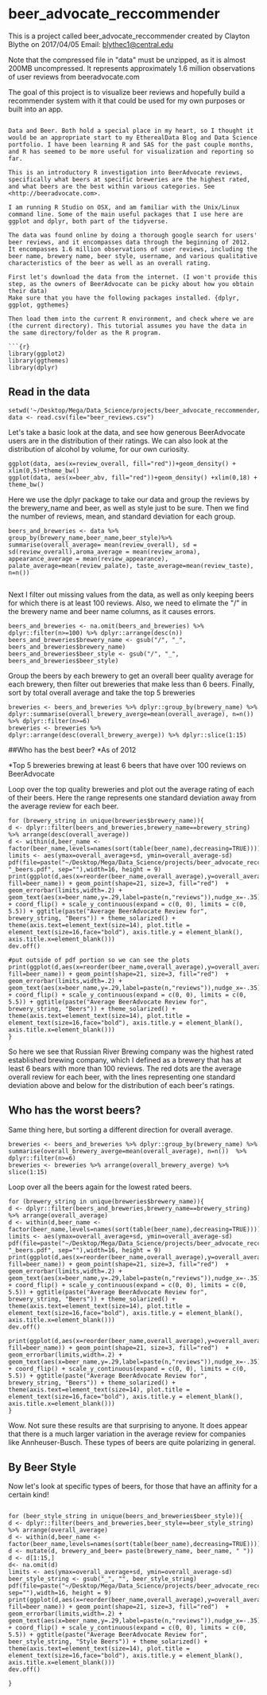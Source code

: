 # beer_advocate_reccommender

This is a project called beer_advocate_reccommender created by Clayton Blythe on 2017/04/05 
Email: blythec1@central.edu

Note that the compressed file in "data" must be unzipped, as it is almost 200MB uncompressed. It represents approximately 1.6 million
observations of user reviews from beeradvocate.com 

The goal of this project is to visualize beer reviews and hopefully build a recommender system with it that could be used 
for my own purposes or built into an app.



```

Data and Beer. Both hold a special place in my heart, so I thought it would be an appropriate start to my EtherealData Blog and Data Science portfolio. I have been learning R and SAS for the past couple months, and R has seemed to be more useful for visualization and reporting so far. 

This is an introductory R investigation into BeerAdvocate reviews, specifically what beers at specific breweries are the highest rated, and what beers are the best within various categories. See <http://beeradvocate.com>.

I am running R Studio on OSX, and am familiar with the Unix/Linux command line. Some of the main useful packages that I use here are ggplot and dplyr, both part of the tidyverse. 

The data was found online by doing a thorough google search for users' beer reviews, and it encompasses data through the beginning of 2012. It encompasses 1.6 million observations of user reviews, including the beer name, brewery name, beer style, username, and various qualitative characteristics of the beer as well as an overall rating. 

First let's download the data from the internet. (I won't provide this step, as the owners of BeerAdvocate can be picky about how you obtain their data) 
Make sure that you have the following packages installed. {dplyr, ggplot, ggthemes}

Then load them into the current R environment, and check where we are (the current directory). This tutorial assumes you have the data in the same directory/folder as the R program.

```{r} 
library(ggplot2)
library(ggthemes)
library(dplyr)
```

## Read in the data
```{r cache=FALSE}
setwd('~/Desktop/Mega/Data_Science/projects/beer_advocate_reccommender/data/')
data <- read.csv(file="beer_reviews.csv")
```

Let's take a basic look at the data, and see how generous BeerAdvocate users are in the distribution of their ratings. We can also look at the distribution of alcohol by volume, for our own curiosity.
```{r warning=FALSE}
ggplot(data, aes(x=review_overall, fill="red"))+geom_density() + xlim(0,5)+theme_bw()
ggplot(data, aes(x=beer_abv, fill="red"))+geom_density() +xlim(0,18) + theme_bw()
```

Here we use the dplyr package to take our data and group the reviews by the brewery_name and beer, as well as style just to be sure. Then we find the number of reviews, mean, and standard deviation for each group.
```{r}
beers_and_breweries <- data %>% group_by(brewery_name,beer_name,beer_style)%>% summarise(overall_average= mean(review_overall), sd = sd(review_overall),aroma_average = mean(review_aroma), appearance_average = mean(review_appearance), palate_average=mean(review_palate), taste_average=mean(review_taste), n=n()) 


```
Next I filter out missing values from the data, as well as only keeping beers for which there is at least 100 reviews. Also, we need to elimate the "/" in the brewery name and beer name columns, as it causes errors.

```{r}
beers_and_breweries <- na.omit(beers_and_breweries) %>% dplyr::filter(n>=100) %>% dplyr::arrange(desc(n))
beers_and_breweries$brewery_name <- gsub("/", "_", beers_and_breweries$brewery_name)
beers_and_breweries$beer_style <- gsub("/", "_", beers_and_breweries$beer_style)
```

Group the beers by each brewery to get an overall beer quality average for each brewery, then filter out breweries that make less than 6 beers. Finally, sort by total overall average and take the top 5 breweries
```{r}
breweries <- beers_and_breweries %>% dplyr::group_by(brewery_name) %>% dplyr::summarise(overall_brewery_averge=mean(overall_average), n=n())  %>% dplyr::filter(n>=6) 
breweries <- breweries %>% dplyr::arrange(desc(overall_brewery_averge)) %>% dplyr::slice(1:15)
```


##Who has the best beer? *As of 2012

*Top 5 breweries brewing at least 6 beers that have over 100 reviews on BeerAdvocate

Loop over the top quality breweries and plot out the average rating of each of their beers. Here the range represents one standard deviation away from the average review for each beer.

```{r warning=FALSE, fig.width=13, fig.height=9}
for (brewery_string in unique(breweries$brewery_name)){
d <- dplyr::filter(beers_and_breweries,brewery_name==brewery_string) %>% arrange(desc(overall_average)) 
d <- within(d,beer_name <- factor(beer_name,levels=names(sort(table(beer_name),decreasing=TRUE))))
limits <- aes(ymax=overall_average+sd, ymin=overall_average-sd)
pdf(file=paste("~/Desktop/Mega/Data_Science/projects/beer_advocate_reccommender/figures/best_breweries/",brewery_string, "_beers.pdf", sep=""),width=16, height = 9)
print(ggplot(d,aes(x=reorder(beer_name,overall_average),y=overall_average, fill=beer_name)) + geom_point(shape=21, size=3, fill="red")  + geom_errorbar(limits,width=.2) +  geom_text(aes(x=beer_name,y=.29,label=paste(n,"reviews")),nudge_x=-.35) + coord_flip() + scale_y_continuous(expand = c(0, 0), limits = c(0, 5.5)) + ggtitle(paste("Average BeerAdvocate Review for", brewery_string, "Beers")) + theme_solarized() + theme(axis.text=element_text(size=14), plot.title = element_text(size=16,face="bold"), axis.title.y = element_blank(), axis.title.x=element_blank()))
dev.off()

#put outside of pdf portion so we can see the plots
print(ggplot(d,aes(x=reorder(beer_name,overall_average),y=overall_average, fill=beer_name)) + geom_point(shape=21, size=3, fill="red")  + geom_errorbar(limits,width=.2) +  geom_text(aes(x=beer_name,y=.29,label=paste(n,"reviews")),nudge_x=-.35) + coord_flip() + scale_y_continuous(expand = c(0, 0), limits = c(0, 5.5)) + ggtitle(paste("Average BeerAdvocate Review for", brewery_string, "Beers")) + theme_solarized() + theme(axis.text=element_text(size=14), plot.title = element_text(size=16,face="bold"), axis.title.y = element_blank(), axis.title.x=element_blank()))
}
```

So here we see that Russian River Brewing company was the highest rated established brewing company, which I defined as a brewery that has at least 6 bears with more than 100 reviews. The red dots are the average overall review for each beer, with the lines representing one standard deviation above and below for the distribution of each beer's ratings.


## Who has the worst beers?
Same thing here, but sorting a different direction for overall average.
```{r}
breweries <- beers_and_breweries %>% dplyr::group_by(brewery_name) %>% summarise(overall_brewery_averge=mean(overall_average), n=n())  %>% dplyr::filter(n>=6) 
breweries <- breweries %>% arrange(overall_brewery_averge) %>% slice(1:15)
```

Loop over all the beers again for the lowest rated beers.

```{r warning=FALSE, fig.width=13, fig.height=9}
for (brewery_string in unique(breweries$brewery_name)){
d <- dplyr::filter(beers_and_breweries,brewery_name==brewery_string) %>% arrange(overall_average) 
d <- within(d,beer_name <- factor(beer_name,levels=names(sort(table(beer_name),decreasing=TRUE))))
limits <- aes(ymax=overall_average+sd, ymin=overall_average-sd)
pdf(file=paste("~/Desktop/Mega/Data_Science/projects/beer_advocate_reccommender/figures/worst_breweries/",brewery_string, "_beers.pdf", sep=""),width=16, height = 9)
print(ggplot(d,aes(x=reorder(beer_name,overall_average),y=overall_average, fill=beer_name)) + geom_point(shape=21, size=3, fill="red")  + geom_errorbar(limits,width=.2) +  geom_text(aes(x=beer_name,y=.29,label=paste(n,"reviews")),nudge_x=-.35) + coord_flip() + scale_y_continuous(expand = c(0, 0), limits = c(0, 5.5)) + ggtitle(paste("Average BeerAdvocate Review for", brewery_string, "Beers")) + theme_solarized() + theme(axis.text=element_text(size=14), plot.title = element_text(size=16,face="bold"), axis.title.y = element_blank(), axis.title.x=element_blank()))
dev.off()

print(ggplot(d,aes(x=reorder(beer_name,overall_average),y=overall_average, fill=beer_name)) + geom_point(shape=21, size=3, fill="red")  + geom_errorbar(limits,width=.2) +  geom_text(aes(x=beer_name,y=.29,label=paste(n,"reviews")),nudge_x=-.35) + coord_flip() + scale_y_continuous(expand = c(0, 0), limits = c(0, 5.5)) + ggtitle(paste("Average BeerAdvocate Review for", brewery_string, "Beers")) + theme_solarized() + theme(axis.text=element_text(size=14), plot.title = element_text(size=16,face="bold"), axis.title.y = element_blank(), axis.title.x=element_blank()))
}
```

Wow. Not sure these results are that surprising to anyone. It does appear that there is a much larger variation in the average review for companies like Annheuser-Busch. These types of beers are quite polarizing in general. 

## By Beer Style
Now let's look at specific types of beers, for those that have an affinity for a certain kind!

```{r warning=FALSE, fig.width=13, fig.height=9}

for (beer_style_string in unique(beers_and_breweries$beer_style)){
d <- dplyr::filter(beers_and_breweries,beer_style==beer_style_string) %>% arrange(overall_average) 
d <- within(d,beer_name <- factor(beer_name,levels=names(sort(table(beer_name),decreasing=TRUE))))
d <- mutate(d, brewery_and_beer= paste(brewery_name, beer_name, " "))
d <- d[1:15,]
d<- na.omit(d)
limits <- aes(ymax=overall_average+sd, ymin=overall_average-sd)
beer_style_string <- gsub("_", "", beer_style_string)
pdf(file=paste("~/Desktop/Mega/Data_Science/projects/beer_advocate_reccommender/figures/beer_styles/",beer_style_string,".pdf", sep=""),width=16, height = 9)
print(ggplot(d,aes(x=reorder(beer_name,overall_average),y=overall_average, fill=beer_name)) + geom_point(shape=21, size=3, fill="red")  + geom_errorbar(limits,width=.2) +  geom_text(aes(x=beer_name,y=.29,label=paste(n,"reviews")),nudge_x=-.35) + coord_flip() + scale_y_continuous(expand = c(0, 0), limits = c(0, 5.5)) + ggtitle(paste("Average BeerAdvocate Review for", beer_style_string, "Style Beers")) + theme_solarized() + theme(axis.text=element_text(size=14), plot.title = element_text(size=16,face="bold"), axis.title.y = element_blank(), axis.title.x=element_blank()))
dev.off()

}
```



